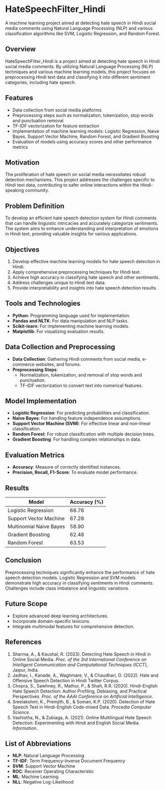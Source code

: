 # HateSpeechFilter_Hindi
A machine learning project aimed at detecting hate speech in Hindi social media comments using Natural Language Processing (NLP) and various classification algorithms like SVM, Logistic Regression, and Random Forest.

## Overview
HateSpeechFilter_Hindi is a project aimed at detecting hate speech in Hindi social media comments. By utilizing Natural Language Processing (NLP) techniques and various machine learning models, this project focuses on preprocessing Hindi text data and classifying it into different sentiment categories, including hate speech.

## Features
- Data collection from social media platforms
- Preprocessing steps such as normalization, tokenization, stop words and punctuation removal
- TF-IDF vectorization for feature extraction
- Implementation of machine learning models: Logistic Regression, Naive Bayes, Support Vector Machine, Random Forest, and Gradient Boosting
- Evaluation of models using accuracy scores and other performance metrics

## Motivation
The proliferation of hate speech on social media necessitates robust detection mechanisms. This project addresses the challenges specific to Hindi text data, contributing to safer online interactions within the Hindi-speaking community.

## Problem Definition
To develop an efficient hate speech detection system for Hindi comments that can handle linguistic intricacies and accurately categorize sentiments. The system aims to enhance understanding and interpretation of emotions in Hindi text, providing valuable insights for various applications.

## Objectives
1. Develop effective machine learning models for hate speech detection in Hindi.
2. Apply comprehensive preprocessing techniques for Hindi text.
3. Achieve high accuracy in classifying hate speech and other sentiments.
4. Address challenges unique to Hindi text data.
5. Provide interpretability and insights into hate speech detection results.

## Tools and Technologies
- **Python**: Programming language used for implementation.
- **Pandas and NLTK**: For data manipulation and NLP tasks.
- **Scikit-learn**: For implementing machine learning models.
- **Matplotlib**: For visualizing evaluation results.

## Data Collection and Preprocessing
- **Data Collection**: Gathering Hindi comments from social media, e-commerce websites, and forums.
- **Preprocessing Steps**:
  - Normalization, tokenization, and removal of stop words and punctuation.
  - TF-IDF vectorization to convert text into numerical features.

## Model Implementation
- **Logistic Regression**: For predicting probabilities and classification.
- **Naive Bayes**: For handling feature independence assumptions.
- **Support Vector Machine (SVM)**: For effective linear and non-linear classification.
- **Random Forest**: For robust classification with multiple decision trees.
- **Gradient Boosting**: For handling complex relationships in data.

## Evaluation Metrics
- **Accuracy**: Measure of correctly identified instances.
- **Precision, Recall, F1-Score**: To evaluate model performance.

## Results
| Model                    | Accuracy (%) |
|--------------------------|--------------|
| Logistic Regression      | 68.76        |
| Support Vector Machine   | 67.28        |
| Multinomial Naive Bayes  | 58.90        |
| Gradient Boosting        | 62.48        |
| Random Forest            | 63.53        |

## Conclusion
Preprocessing techniques significantly enhance the performance of hate speech detection models. Logistic Regression and SVM models demonstrate high accuracy in classifying sentiments in Hindi comments. Challenges include class imbalance and linguistic variations.

## Future Scope
- Explore advanced deep learning architectures.
- Incorporate domain-specific lexicons.
- Integrate multimodal features for comprehensive detection.

## References
1. Sharma, A., & Kaushal, R. (2023). Detecting Hate Speech in Hindi in Online Social Media. *Proc. of the 3rd International Conference on Intelligent Communication and Computational Techniques (ICCT)*, Jaipur, India.
2. Jadhav, I., Kanade, A., Waghmare, V., & Chaudhari, D. (2022). Hate and Offensive Speech Detection in Hindi Twitter Corpus.
3. Chopra, S., Sawhney, R., Mathur, P., & Shah, R.R. (2020). Hindi-English Hate Speech Detection: Author Profiling, Debiasing, and Practical Perspectives. *Proc. of the AAAI Conference on Artificial Intelligence*.
4. Sreelakshmi, K., Premjith, B., & Soman, K.P. (2020). Detection of Hate Speech Text in Hindi-English Code-mixed Data. *Procedia Computer Science*.
5. Vashistha, N., & Zubiaga, A. (2021). Online Multilingual Hate Speech Detection: Experimenting with Hindi and English Social Media. *Information*.

## List of Abbreviations
- **NLP**: Natural Language Processing
- **TF-IDF**: Term Frequency-Inverse Document Frequency
- **SVM**: Support Vector Machine
- **ROC**: Receiver Operating Characteristic
- **ML**: Machine Learning
- **NLL**: Negative Log-Likelihood
